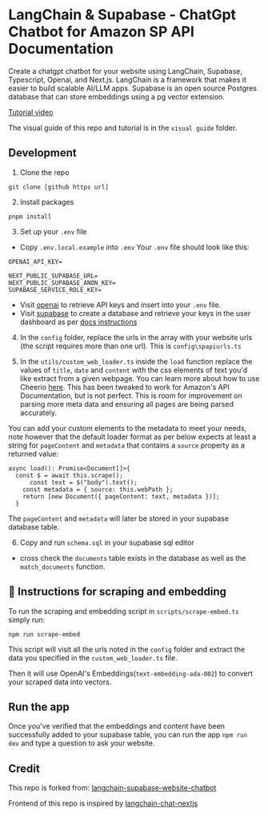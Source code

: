 # LangChain & Supabase - ChatGpt Chatbot for Amazon SP API Documentation

Create a chatgpt chatbot for your website using LangChain, Supabase, Typescript, Openai, and Next.js. LangChain is a framework that makes it easier to build scalable AI/LLM apps. Supabase is an open source Postgres database that can store embeddings using a pg vector extension.

[Tutorial video](https://www.youtube.com/watch?v=prbloUGlvLE)

The visual guide of this repo and tutorial is in the `visual guide` folder.

## Development

1. Clone the repo

```
git clone [github https url]
```

2. Install packages

```
pnpm install
```

3. Set up your `.env` file

- Copy `.env.local.example` into `.env`
  Your `.env` file should look like this:

```
OPENAI_API_KEY=

NEXT_PUBLIC_SUPABASE_URL=
NEXT_PUBLIC_SUPABASE_ANON_KEY=
SUPABASE_SERVICE_ROLE_KEY=

```

- Visit [openai](https://help.openai.com/en/articles/4936850-where-do-i-find-my-secret-api-key) to retrieve API keys and insert into your `.env` file.
- Visit [supabase](https://supabase.com/) to create a database and retrieve your keys in the user dashboard as per [docs instructions](https://supabase.com/docs)

4. In the `config` folder, replace the urls in the array with your website urls (the script requires more than one url). This is `config\spapiurls.ts`

5. In the `utils/custom_web_loader.ts` inside the `load` function replace the values of `title`, `date` and `content` with the css elements of text you'd like extract from a given webpage. You can learn more about how to use Cheerio [here](https://cheerio.js.org/). This has been tweaked to work for Amazon's API Documentation, but is not perfect. This is room for improvement on parsing more meta data and ensuring all pages are being parsed accurately. 

You can add your custom elements to the metadata to meet your needs, note however that the default loader format as per below expects at least a string for `pageContent` and `metadata` that contains a `source` property as a returned value:

```
async load(): Promise<Document[]>{
  const $ = await this.scrape();
      const text = $("body").text();
    const metadata = { source: this.webPath };
    return [new Document({ pageContent: text, metadata })];
  }

```

The `pageContent` and `metadata` will later be stored in your supabase database table.

6. Copy and run `schema.sql` in your supabase sql editor

- cross check the `documents` table exists in the database as well as the `match_documents` function.

## 🧑 Instructions for scraping and embedding

To run the scraping and embedding script in `scripts/scrape-embed.ts` simply run:

`npm run scrape-embed`

This script will visit all the urls noted in the `config` folder and extract the data you specified in the `custom_web_loader.ts` file.

Then it will use OpenAI's Embeddings(`text-embedding-ada-002`) to convert your scraped data into vectors.

## Run the app

Once you've verified that the embeddings and content have been successfully added to your supabase table, you can run the app `npm run dev` and type a question to ask your website.

## Credit

This repo is forked from: [langchain-supabase-website-chatbot](https://github.com/mayooear/langchain-supabase-website-chatbot)

Frontend of this repo is inspired by [langchain-chat-nextjs](https://github.com/zahidkhawaja/langchain-chat-nextjs)

